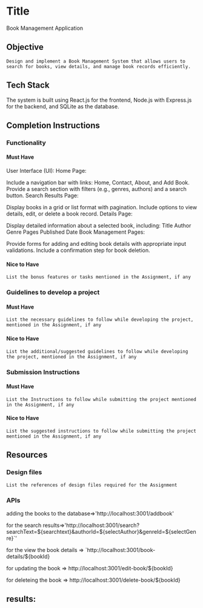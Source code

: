 # Title

Book Management Application

## Objective

    Design and implement a Book Management System that allows users to search for books, view details, and manage book records efficiently.


## Tech Stack

The system is built using React.js for the frontend, Node.js with Express.js for the backend, and SQLite as the database.

    
## Completion Instructions

### Functionality

#### Must Have

User Interface (UI):
Home Page:


Include a navigation bar with links: Home, Contact, About, and Add Book.
Provide a search section with filters (e.g., genres, authors) and a search button.
Search Results Page:


Display books in a grid or list format with pagination.
Include options to view details, edit, or delete a book record.
Details Page:


Display detailed information about a selected book, including:
Title
Author
Genre
Pages
Published Date
Book Management Pages:


Provide forms for adding and editing book details with appropriate input validations.
Include a confirmation step for book deletion.

#### Nice to Have

    List the bonus features or tasks mentioned in the Assignment, if any

### Guidelines to develop a project

#### Must Have

    List the necessary guidelines to follow while developing the project, mentioned in the Assignment, if any

#### Nice to Have

    List the additional/suggested guidelines to follow while developing the project, mentioned in the Assignment, if any

### Submission Instructions

#### Must Have

    List the Instructions to follow while submitting the project mentioned in the Assignment, if any

#### Nice to Have

    List the suggested instructions to follow while submitting the project mentioned in the Assignment, if any

## Resources

### Design files

    List the references of design files required for the Assignment

### APIs

 adding the books to the database=>'http://localhost:3001/addbook'


 for the search results=>'http://localhost:3001/search?searchText=${searchtext}&authorId=${selectAuthor}&genreId=${selectGenre}`'


 for the view the book details =>  `http://localhost:3001/book-details/${bookId} 


 for updating the book  => http://localhost:3001/edit-book/${bookId} 

 for deleteing the book  => http://localhost:3001/delete-book/${bookId} 

## results:

